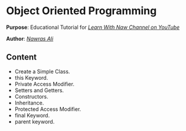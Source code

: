# Object Oriented Programming

**Purpose**: Educational Tutorial for [*Learn With Naw Channel on YouTube*](https://youtube.com/c/LearnWithNaw)

**Author**: [*Nawras Ali*](https://nawrasothman.space)

## Content

- Create a Simple Class.
- this Keyword.
- Private Access Modifier.
- Setters and Getters.
- Constructors.
- Inheritance.
- Protected Access Modifier.
- final Keyword.
- parent keyword.
